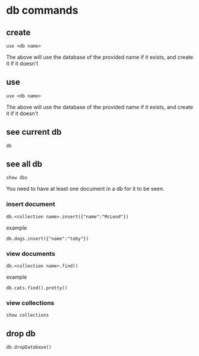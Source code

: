 # db commands

## create

```
use <db name>
```
The above will use the database of the provided name if it exists, and create it if it doesn't

## use 

```
use <db name>
```
The above will use the database of the provided name if it exists, and create it if it doesn't

## see current db

```
db
```

## see all db

```
show dbs
```
You need to have at least one document in a db for it to be seen.

### insert document

```
db.<collection name>.insert({"name":"McLeod"})
```

example
```
db.dogs.insert({"name":"toby"})
```

### view documents
```
db.<collection name>.find()
```

example
```
db.cats.find().pretty()
```

### view collections
```
show collections
```

## drop db
```
db.dropDatabase()
```